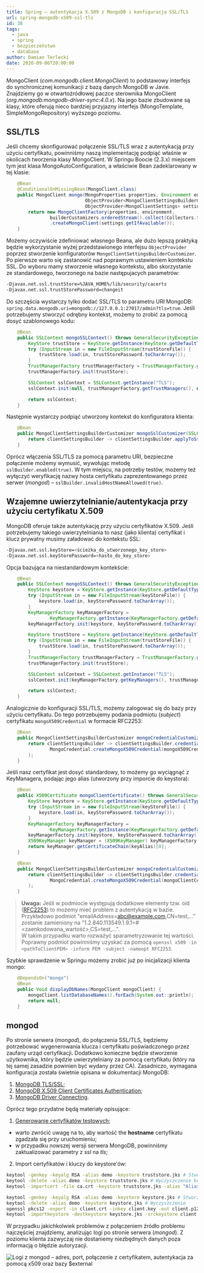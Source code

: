 ```yaml
---
title: Spring – autentykacja X.509 z MongoDB i konfiguracja SSL/TLS
url: spring-mongodb-x509-ssl-tls
id: 38
tags:
  - java
  - spring
  - bezpieczeństwo
  - database
author: Damian Terlecki
date: 2020-09-06T20:00:00
---
```



MongoClient (*com.mongodb.client.MongoClient*) to podstawowy interfejs do synchronicznej komunikacji z bazą danych MongoDB w Javie. Znajdziemy go w otwartoźródłowej paczce sterownika MongoClient (*org.mongodb:mongodb-driver-sync:4.0.x*). Na jego bazie zbudowane są klasy, które oferują nieco bardziej przyjazny interfejs (MongoTemplate, SimpleMongoRepository) wyższego poziomu.

## SSL/TLS

Jeśli chcemy skonfigurować połączenie SSL/TLS wraz z autentykacją przy użyciu certyfikatu, powinniśmy naszą implementację podpiąć właśnie w okolicach tworzenia klasy MongoClient. W Springu Boocie (2.3.x) miejscem tym jest klasa MongoAutoConfiguration, a właściwie Bean zadeklarowany w tej klasie:

```java
    @Bean
    @ConditionalOnMissingBean(MongoClient.class)
    public MongoClient mongo(MongoProperties properties, Environment environment,
                             ObjectProvider<MongoClientSettingsBuilderCustomizer> builderCustomizers,
                             ObjectProvider<MongoClientSettings> settings) {
        return new MongoClientFactory(properties, environment,
                builderCustomizers.orderedStream().collect(Collectors.toList()))
                .createMongoClient(settings.getIfAvailable());
    }
```

Możemy oczywiście zdefiniować własnego Beana, ale dużo lepszą praktyką będzie wykorzystanie wyżej przedstawionego interfejsu `ObjectProvider` poprzez stworzenie konfiguratorów `MongoClientSettingsBuilderCustomizer`. Po pierwsze warto się zastanowić nad poprawnym ustawieniem kontekstu SSL. Do wyboru mamy stworzenie własnego kontekstu, albo skorzystanie ze standardowego, tworzonego na bazie następujacych parametrów:

```bash
-Djavax.net.ssl.trustStore=%JAVA_HOME%/lib/security/cacerts
-Djavax.net.ssl.trustStorePassword=changeit
```

Do szczęścia wystarczy tylko dodać SSL/TLS to parametru URI MongoDB: `spring.data.mongodb.uri=mongodb://127.0.0.1:27017/admin?tls=true`. Jeśli potrzebujemy stworzyć odrębny kontekst, możemy to zrobić za pomocą dosyć szablonowego kodu:

```java
    @Bean
    public SSLContext mongoSSLContext() throws GeneralSecurityException, IOException {
        KeyStore trustStore = KeyStore.getInstance(KeyStore.getDefaultType());
        try (InputStream in = new FileInputStream(trustStoreFile)) {
            trustStore.load(in, trustStorePassword.toCharArray());
        }
        TrustManagerFactory trustManagerFactory = TrustManagerFactory.getInstance(TrustManagerFactory.getDefaultAlgorithm());
        trustManagerFactory.init(trustStore);

        SSLContext sslContext = SSLContext.getInstance("TLS");
        sslContext.init(null, trustManagerFactory.getTrustManagers(), new SecureRandom());

        return sslContext;
    }
```

Następnie wystarczy podpiąć utworzony kontekst do konfiguratora klienta:

```java
    @Bean
    public MongoClientSettingsBuilderCustomizer mongoSslCustomizer(SSLContext mongoSSLContext) {
        return clientSettingsBuilder -> clientSettingsBuilder.applyToSslSettings(sslBuilder -> sslBuilder.context(mongoSSLContext));
    }
```

Oprócz włączenia SSL/TLS za pomocą parametru URI, bezpieczne połączenie możemy wymusić, wywołując metodę `sslBuilder.enabled(true)`. W tym miejscu, na potrzeby testów, możemy też wyłączyć weryfikację nazwy hosta certyfikatu zaprezentowanego przez serwer (*mongod*) – `sslBuilder.invalidHostNameAllowed(true)`.

## Wzajemne uwierzytelnianie/autentykacja przy użyciu certyfikatu X.509

MongoDB oferuje także autentykację przy użyciu certyfikatów X.509. Jeśli potrzebujemy takiego uwierzytelniania to nasz (jako klienta) certyfikat i klucz prywatny musimy załadować do kontekstu SSL:

```bash
-Djavax.net.ssl.keyStore=<ścieżka_do_utworzonego_key_store>
-Djavax.net.ssl.keyStorePassword=<hasło_do_key_store>
```

Opcja bazująca na niestandardowym kontekście:

```java
    @Bean
    public SSLContext mongoSSLContext() throws GeneralSecurityException, IOException {
        KeyStore keystore = KeyStore.getInstance(KeyStore.getDefaultType());
        try (InputStream in = new FileInputStream(keyStoreFile)) {
            keystore.load(in, keyStorePassword.toCharArray());
        }
        KeyManagerFactory keyManagerFactory =
                KeyManagerFactory.getInstance(KeyManagerFactory.getDefaultAlgorithm());
        keyManagerFactory.init(keystore, keyStorePassword.toCharArray());

        KeyStore trustStore = KeyStore.getInstance(KeyStore.getDefaultType());
        try (InputStream in = new FileInputStream(trustStoreFile)) {
            trustStore.load(in, trustStorePassword.toCharArray());
        }
        TrustManagerFactory trustManagerFactory = TrustManagerFactory.getInstance(TrustManagerFactory.getDefaultAlgorithm());
        trustManagerFactory.init(trustStore);

        SSLContext sslContext = SSLContext.getInstance("TLS");
        sslContext.init(keyManagerFactory.getKeyManagers(), trustManagerFactory.getTrustManagers(), new SecureRandom());

        return sslContext;
    }
```

Analogicznie do konfiguracji SSL/TLS, możemy zalogować się do bazy przy użyciu certyfikatu. Do tego potrzebujemy podania podmiotu (*subject*) certyfikatu `mongoX509Credential` w formacie RFC2253:

```java
    @Bean
    public MongoClientSettingsBuilderCustomizer mongoCredentialCustomizer() throws CertificateEncodingException {
        return clientSettingsBuilder -> clientSettingsBuilder.credential(
                MongoCredential.createMongoX509Credential(mongoX509Credential)
        );
    }
```

Jeśli nasz certyfikat jest dosyć standardowy, to możemy go wyciągnąć z KeyManagera, podając jego alias (utworzony przy imporcie do keystora):

```java
    @Bean
    public X509Certificate mongoClientCertificate() throws GeneralSecurityException, IOException {
        KeyStore keystore = KeyStore.getInstance(KeyStore.getDefaultType());
        try (InputStream in = new FileInputStream(keyStoreFile)) {
            keystore.load(in, keyStorePassword.toCharArray());
        }
        KeyManagerFactory keyManagerFactory =
                KeyManagerFactory.getInstance(KeyManagerFactory.getDefaultAlgorithm());
        keyManagerFactory.init(keystore, keyStorePassword.toCharArray());
        X509KeyManager keyManager = (X509KeyManager) keyManagerFactory.getKeyManagers()[0];
        return keyManager.getCertificateChain(keyAlias)[0];
    }

	@Bean
    public MongoClientSettingsBuilderCustomizer mongoCredentialCustomizer(X509Certificate mongoClientCertificate) {
        return clientSettingsBuilder -> clientSettingsBuilder.credential(
                MongoCredential.createMongoX509Credential(mongoClientCertificate.getSubjectX500Principal().getName()) // RFC2253
        );
    }
```

> **Uwaga:** Jeśli w podmiocie występują dodatkowe elementy tzw. oid ([RFC2253](https://tools.ietf.org/html/rfc2253)) to możemy mieć problem z autentykacją w bazie.  
> Przykładowo podmiot "emailAddress=abc@example.com,CN=test,..." zostanie zamieniony na "1.2.840.113549.1.9.1=#<zaenkodowana_wartość>,CS=test,...".   
> W takim przypadku warto rozważyć sparametryzowanie tej wartości. Poprawny podmiot powinniśmy uzyskać za pomocą `openssl x509 -in <pathToClientPEM> -inform PEM -subject -nameopt RFC2253`.

Szybkie sprawdzenie w Springu możemy zrobić już po inicjalizacji klienta mongo:

```java
    @DependsOn("mongo")
    @Bean
    public Void displayDbNames(MongoClient mongoClient) {
        mongoClient.listDatabaseNames().forEach(System.out::println);
        return null;
    }
```

## mongod

Po stronie serwera (*mongod*), do połączenia SSL/TLS, będziemy potrzebować wygenerowania klucza i certyfikatu poświadczonego przez zaufany urząd certyfikacji. Dodatkowo konieczne będzie stworzenie użytkownika, który będzie uwierzytelniany za pomocą certyfikatu (który na tej samej zasadzie powinien być wydany przez CA). Zasadniczo, wymagana konfiguracja została świetnie opisana w dokumentacji MongoDB:

1. [MongoDB TLS/SSL](https://docs.mongodb.com/manual/core/security-transport-encryption/);
2. [MongoDB X.509 Client Certificates Authentication](https://docs.mongodb.com/manual/tutorial/configure-x509-client-authentication/);
3. [MongoDB Driver Connecting](https://mongodb.github.io/mongo-java-driver/3.0/driver/reference/connecting/).

Oprócz tego przydatne będą materiały opisujące:
1. [Generowanie certyfikatów testowych](https://gist.github.com/kevinadi/96090f6f9973ff8c2d019bbe0d9a0f70);
  - warto zwrócić uwagę na to, aby wartość the **hostname** certyfikatu zgadzała się przy uruchomieniu;
  - w przypadku nowszej wersji serwera MongoDB, powinniśmy zaktualizować parametry z *ssl* na *tls*;
2. Import certyfikatów i kluczy do keystore'ów:

```bash
keytool -genkey -keyalg RSA -alias demo -keystore truststore.jks # Stworzenie truststore'a z podanymi losowymi wartościami
keytool -delete -alias demo -keystore truststore.jks # Wyczyszczenie keystore'a
keytool -importcert -file ca.crt -keystore truststore.jks -alias "Alias" # Import certyfikatu

keytool -genkey -keyalg RSA -alias demo -keystore keystore.jks # Stworzenie keystore'a
keytool -delete -alias demo -keystore keystore.jks # Wyczyszczenie
openssl pkcs12 -export -in client.crt -inkey client.key -out client.p12 -name mongo-client # Stworzenie pliku z kluczem i certyfikatem w formacie pkcs12
keytool -importkeystore -destkeystore keystore.jks -srckeystore client.p12 -srcstoretype PKCS12 -alias mongo-client # Import klucza i certyfikatu
```

W przypadku jakichkolwiek problemów z połączeniem źródło problemu najczęściej znajdziemy, analizując logi po stronie serwera (*mongod*). Z poziomu klienta zazwyczaj nie dostaniemy niezbędnych danych poza informacją o błędzie autoryzacji.

<img src="/img/hq/mongod-ssl-tls-x509.png" alt="Logi z mongod – adres, port, połączenie z certyfikatem, autentykacja za pomocą x509 oraz bazy $external" title="Logi z mongod">
